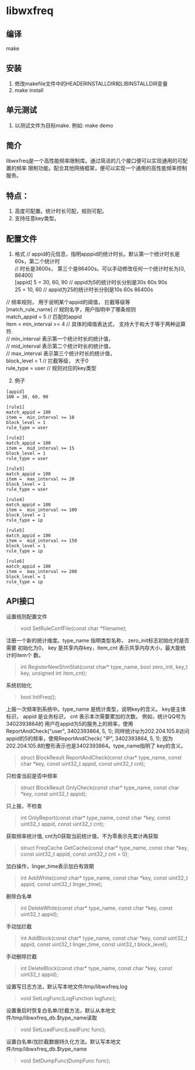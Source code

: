 # libwxfreq

## 编译
  make

## 安装
  1. 修改makefile文件中的HEADERINSTALLDIR和LIBINSTALLDIR变量
  2. make install

## 单元测试
  1. 以测试文件为目标make. 例如: make demo

## 简介
  libwxfreq是一个高性能频率限制库。通过简洁的几个接口便可以实现通用的可配置的频率
限制功能。配合其他网络框架，便可以实现一个通用的高性能频率控制服务。

## 特点：
  1. 高度可配置。统计时长可配，规则可配。
  2. 支持任意key类型。
 
## 配置文件
  1. 格式
  // appid的元信息，指明apppid的统计时长。默认第一个统计时长是60s，第二个统计时  
  // 时长是3600s， 第三个是86400s。可以手动修改任何一个统计时长为[0, 86400]  
  [appid]
  5 = 30, 60, 90 // appid为5的统计时长分别是30s 60s 90s  
  25 = 10, 60   // appid为25的统计时长分别是10s 60s 86400s  
 
  // 频率规则， 用于说明某个appid的阈值， 拦截等级等  
  [match_rule_name] // 规则名字，用户指明中了哪条规则  
  match_appid = 5   // 匹配的appid  
  item = min_interval >= 4 // 具体的阈值表达式， 支持大于和大于等于两种运算符.  
                           // min_interval 表示第一个统计时长的统计值，  
                           // mid_interval 表示第二个统计时长的统计值，  
                           // max_interval 表示第三个统计时长的统计值，  
  block_level = 1  // 拦截等级， 大于0  
  rule_type = user // 规则对应的key类型  

  2. 例子
  ```
  [appid]
  100 = 30, 60, 90

  [rule1]
  match_appid = 100
  item =  min_interval >= 10
  block_level = 1
  rule_type = user

  [rule2]
  match_appid = 100
  item =  mid_interval >= 15 
  block_level = 1
  rule_type = user

  [rule3]
  match_appid = 100
  item =  max_interval >= 20
  block_level = 1
  rule_type = user

  [rule4]
  match_appid = 100
  item =  min_interval >= 100
  block_level = 1
  rule_type = ip 

  [rule5]
  match_appid = 100
  item =  mid_interval >= 150
  block_level = 1
  rule_type = ip 

  [rule6]
  match_appid = 100
  item =  max_interval >= 200 
  block_level = 1
  rule_type = ip 
  ```

## API接口

  设置规则配置文件
  > void SetRuleConfFile(const char *filename);

  注册一个新的统计维度。type_name 指明类型名称， zero_init标志初始化时是否需要
  初始化为0， key 是共享内存key，item_cnt 表示共享内存大小，最大能统计的item个
  数。
  > int RegisterNewShmStat(const char* type_name, bool zero_init, key_t key,
  >                      unsigned int item_cnt);

  系统初始化
  > bool InitFreq();

  上报一次频率到系统中。type_name 是统计类型，说明key的含义。 key是主体标识，
  appid 是业务标识， cnt 表示本次需要累加的次数。 例如，统计QQ号为3402393864的
  用户在appid为5的服务上的频率，使用ReportAndCheck("user", 3402393864, 5, 1);
  同样统计ip为202.204.105.8访问appid的5的频率，使用ReportAndCheck( "IP", 
  3402393864, 5, 1); 因为202.204.105.8的整形表示也是3402393864。type_name指明了
  key的含义。
  > struct BlockResult ReportAndCheck(const char* type_name, const char *key,
  >                                   const uint32_t appid, const uint32_t cnt);

  只检查当前是否中频率
  > struct BlockResult OnlyCheck(const char* type_name, const char *key,
  >                             const uint32_t appid);

  只上报，不检查
  > int OnlyReport(const char* type_name, const char *key, const uint32_t appid,
  >              const uint32_t cnt);

  获取频率统计值, cnt为0获取当前统计值，不为零表示先累计再获取
  > struct FreqCache GetCache(const char* type_name, const char *key,
  >                          const uint32_t appid, const uint32_t cnt = 0);

  加白操作，linger_time表示加白有效期
  > int AddWhite(const char* type_name, const char *key, const uint32_t appid,
  >            const uint32_t linger_time);

  删除白名单
  > int DeleteWhite(const char* type_name, const char *key, const uint32_t appid);

  手动加拦截
  > int AddBlock(const char* type_name, const char *key, const uint32_t appid,
  >            const uint32_t linger_time, const uint32_t block_level);

  手动删除拦截
  > int DeleteBlock(const char* type_name, const char *key, const uint32_t appid);

  设置写日志方法，默认写本地文件/tmp/libwxfreq.log
  > void SetLogFunc(LogFunction logfunc);

  设置重启时恢复白名单/拦截方法，默认从本地文件/tmp/libwxfreq_db.$type_name读取
  > void SetLoadFunc(LoadFunc func);

  设置白名单/加拦截数据持久化方法。默认写本地文件/tmp/libwxfreq_db.$type_name
  > void SetDumpFunc(DumpFunc func);
